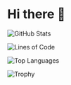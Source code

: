 # Hi there 👋

![GitHub Stats](https://birdhouses-vert.vercel.app/api?username=birdhouses&show_icons=true&theme=radical&count_private=true)

![Lines of Code](https://birdhouses-vert.vercel.app/api?username=birdhouses&show_icons=true&theme=radical&count_private=true&include_all_commits=true&line_height=27)

![Top Languages](https://birdhouses-vert.vercel.app/api/top-langs/?username=birdhouses&layout=compact&theme=radical&count_private=true&hide=jupyter%20notebook)

![Trophy](https://github-profile-trophy.vercel.app/?username=birdhouses)
